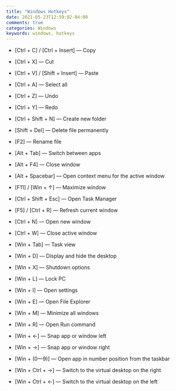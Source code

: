 ```yaml
---
title: "Windows Hotkeys"
date: 2021-05-23T12:59:02-04:00
comments: true
categories: Windows
keywords: windows, hotkeys
---
```


* [Ctrl + C] / [Ctrl + Insert] — Copy
* [Ctrl + X] — Cut
* [Ctrl + V] / [Shift + Insert] — Paste
* [Ctrl + A] — Select all
* [Ctrl + Z] — Undo
* [Ctrl + Y] — Redo

* [Ctrl + Shift + N] — Create new folder
* [Shift + Del] — Delete file permanently
* [F2] — Rename file
* [Alt + Tab] — Switch between apps
* [Alt + F4] — Close window
* [Alt + Spacebar] — Open context menu for the active window
* [F11] / [Win + ↑] — Maximize window
* [Ctrl + Shift + Esc] — Open Task Manager
* [F5] / [Ctrl + R] — Refresh current window
* [Ctrl + N] — Open new window
* [Ctrl + W] — Close active window
* [Win + Tab] — Task view
* [Win + D] — Display and hide the desktop
* [Win + X] — Shutdown options
* [Win + L] — Lock PC
* [Win + I] — Open settings
* [Win + E] — Open File Explorer
* [Win + M] — Minimize all windows
* [Win + R]	— Open Run command
* [Win + ←] — Snap app or window left
* [Win + →] — Snap app or window right
* [Win + (0—9)] — Open app in number position from the taskbar
* [Win + Ctrl + →] — Switch to the virtual desktop on the right
* [Win + Ctrl + ←] — Switch to the virtual desktop on the left
